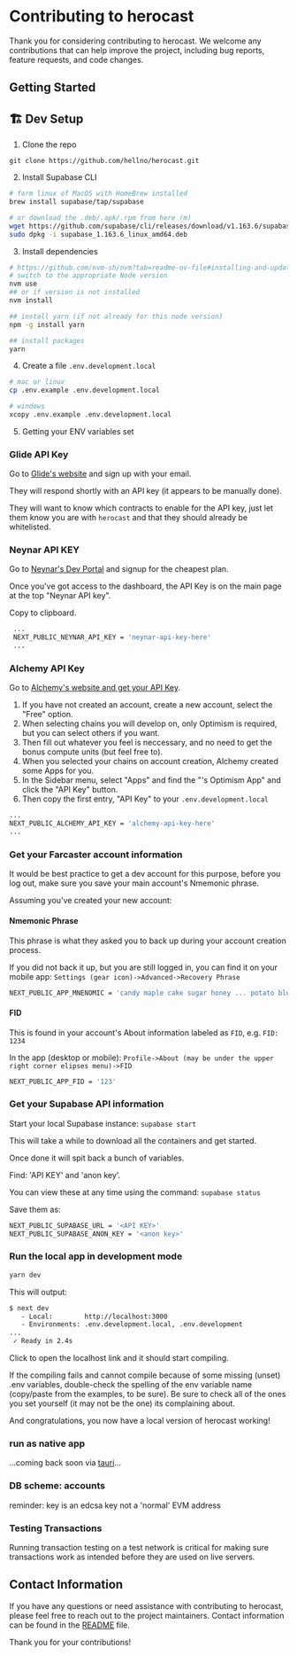 # Contributing to herocast

Thank you for considering contributing to herocast. We welcome any contributions that can help improve the project, including bug reports, feature requests, and code changes.

## Getting Started


## 🏗️ Dev Setup

1. Clone the repo
```
git clone https://github.com/hellno/herocast.git
```
2. Install Supabase CLI
``` bash
# form linux of MacOS with HomeBrew installed
brew install supabase/tap/supabase 

# or download the .deb/.apk/.rpm from here (m)
wget https://github.com/supabase/cli/releases/download/v1.163.6/supabase_1.163.6_linux_amd64.deb
sudo dpkg -i supabase_1.163.6_linux_amd64.deb
```
3. Install dependencies
```bash
# https://github.com/nvm-sh/nvm?tab=readme-ov-file#installing-and-updating
# switch to the appropriate Node version
nvm use
## or if version is not installed
nvm install

## install yarn (if not already for this node version)
npm -g install yarn

## install packages
yarn 
```
4. Create a file `.env.development.local` 
```bash
# mac or linux
cp .env.example .env.development.local

# windows
xcopy .env.example .env.development.local
```
5. Getting your ENV variables set
 
 ### Glide API Key
 Go to [Glide's website](https://paywithglide.xyz/) and sign up with your email.

 They will respond shortly with an API key (it appears to be manually done).

 They will want to know which contracts to enable for the API key, just let them know you are with `herocast` and that they should
 already be whitelisted.

 ### Neynar API KEY
 Go to [Neynar's Dev Portal](https://dev.neynar.com/) and signup for the cheapest plan.

 Once you've got access to the dashboard, the API Key is on the main page at the top "Neynar API key". 
 
 Copy to clipboard.
 ```bash
  ...
  NEXT_PUBLIC_NEYNAR_API_KEY = 'neynar-api-key-here'
  ...
 ```

 ### Alchemy API Key
 Go to [Alchemy's website and get your API Key](https://alchemy.com).
 
 1. If you have not created an account, create a new account, select the "Free" option.
 2. When selecting chains you will develop on, only Optimism is required, but you can select others if you want.
 3. Then fill out whatever you feel is neccessary, and no need to get the bonus compute units (but feel free to).
 4. When you selected your chains on account creation, Alchemy created some Apps for you.
 5. In the Sidebar menu, select "Apps" and find the "<First Name>'s Optimism App" and click the "API Key" button.
 6. Then copy the first entry, "API Key" to your `.env.development.local`
 ```bash
 ...
 NEXT_PUBLIC_ALCHEMY_API_KEY = 'alchemy-api-key-here'
 ...
```

### Get your Farcaster account information
It would be best practice to get a dev account for this purpose, before you log out, make sure you save your main account's Nmemonic phrase.

Assuming you've created your new account:
#### Nmemonic Phrase
This phrase is what they asked you to back up during your account creation process.

If you did not back it up, but you are still logged in, you can find it on your mobile app:
`Settings (gear icon)->Advanced->Recovery Phrase`

```bash
NEXT_PUBLIC_APP_MNENOMIC = 'candy maple cake sugar honey ... potato blue'
```
#### FID
This is found in your account's About information labeled as `FID`, e.g. `FID: 1234`

In the app (desktop or mobile):
`Profile->About (may be under the upper right corner elipses menu)->FID`

```bash
NEXT_PUBLIC_APP_FID = '123'
```

### Get your Supabase API information
Start your local Supabase instance:
`supabase start`

This will take a while to download all the containers and get started.  

Once done it will spit back a bunch of variables.

Find: 'API KEY' and 'anon key'.

You can view these at any time using the command: `supabase status`

Save them as:
```bash
NEXT_PUBLIC_SUPABASE_URL = '<API KEY>'
NEXT_PUBLIC_SUPABASE_ANON_KEY = '<anon key>'
```

### Run the local app in development mode
```bash
yarn dev
```

This will output: 
```bash
$ next dev
   - Local:        http://localhost:3000
   - Environments: .env.development.local, .env.development
...
 ✓ Ready in 2.4s
```

Click to open the localhost link and it should start compiling.

If the compiling fails and cannot compile because of some missing (unset) .env variables, double-check the spelling of the env variable name (copy/paste from the examples, to be sure). Be sure to check all of the ones you set yourself (it may not be the one)
its complaining about.

And congratulations, you now have a local version of herocast working!

### run as native app

...coming back soon via [tauri](https://tauri.app/)...


### DB scheme: accounts
reminder: key is an edcsa key not a 'normal' EVM address

### Testing Transactions
Running transaction testing on a test network is critical for making sure transactions work as intended before they are used on live servers.

## Contact Information

If you have any questions or need assistance with contributing to herocast, please feel free to reach out to the project maintainers. Contact information can be found in the [README](./README.md#contact) file.

Thank you for your contributions!
